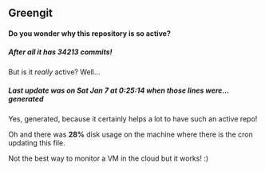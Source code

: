 ## Greengit

#### Do you wonder why this repository is so active?

##### After all it has 34213 commits!

But is it *really* active? Well...

##### Last update was on Sat Jan 7 at 0:25:14 when those lines were... generated

Yes, generated, because it certainly helps a lot to have such an active repo!

Oh and there was **28%** disk usage on the machine
where there is the cron updating this file.

Not the best way to monitor a VM in the cloud but it works! :)
